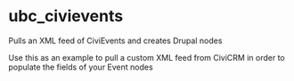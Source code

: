 ubc_civievents
==============

Pulls an XML feed of CiviEvents and creates Drupal nodes

Use this as an example to pull a custom XML feed from CiviCRM in order to populate the fields of your Event nodes

